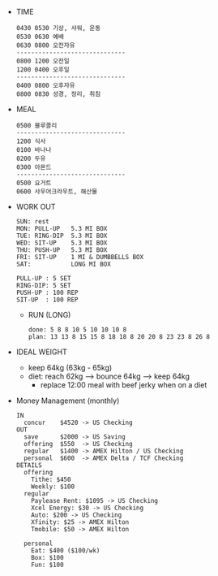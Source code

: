 * TIME
  ```
  0430 0530 기상, 샤워, 운동
  0530 0630 예배
  0630 0800 오전자유
  ------------------------------
  0800 1200 오전일              
  1200 0400 오후일              
  ------------------------------
  0400 0800 오후자유
  0800 0830 성경, 정리, 취침
  ```

* MEAL
  ```
  0500 블루콜리
  ------------------------------
  1200 식사
  0100 바나나
  0200 두유
  0300 아몬드
  ------------------------------
  0500 요거트
  0600 사우어크라우트, 해산물
  ```

* WORK OUT
  ```
  SUN: rest
  MON: PULL-UP   5.3 MI BOX
  TUE: RING-DIP  5.3 MI BOX
  WED: SIT-UP    5.3 MI BOX
  THU: PUSH-UP   5.3 MI BOX
  FRI: SIT-UP    1 MI & DUMBBELLS BOX
  SAT:           LONG MI BOX

  PULL-UP : 5 SET
  RING-DIP: 5 SET
  PUSH-UP : 100 REP
  SIT-UP  : 100 REP
  ```

  * RUN (LONG)
    ```
    done: 5 8 8 10 5 10 10 10 8
    plan: 13 13 8 15 15 8 18 18 8 20 20 8 23 23 8 26 8
    ```

* IDEAL WEIGHT
  * keep 64kg (63kg - 65kg)
  * diet: reach 62kg --> bounce 64kg --> keep 64kg
    * replace 12:00 meal with beef jerky when on a diet

* Money Management (monthly)
  ```
  IN
    concur    $4520 -> US Checking
  OUT
    save      $2000 -> US Saving
    offering  $550  -> US Checking
    regular   $1400 -> AMEX Hilton / US Checking
    personal  $600  -> AMEX Delta / TCF Checking
  DETAILS
    offering
      Tithe: $450
      Weekly: $100
    regular
      Paylease Rent: $1095 -> US Checking
      Xcel Energy: $30 -> US Checking
      Auto: $200 -> US Checking
      Xfinity: $25 -> AMEX Hilton
      Tmobile: $50 -> AMEX Hilton
      
    personal
      Eat: $400 ($100/wk)
      Box: $100
      Fun: $100
  ```
